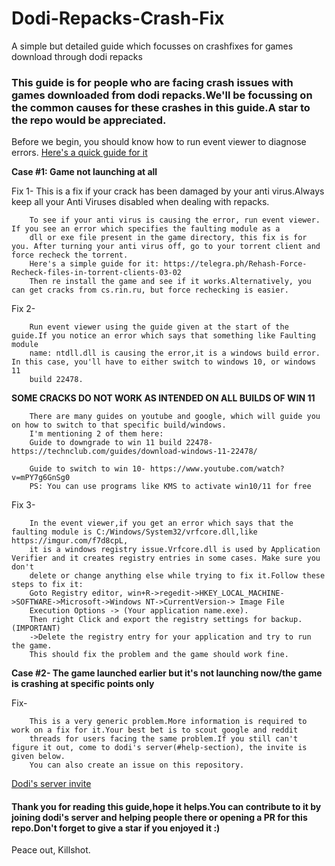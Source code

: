 # Dodi-Repacks-Crash-Fix
A simple but detailed guide which focusses on crashfixes for games download through dodi repacks


### This guide is for people who are facing crash issues with games downloaded from dodi repacks.We'll be focussing on the common causes for these crashes in this guide.A star to the repo would be appreciated.

Before we begin, you should know how to run event viewer to diagnose errors. [Here's a quick guide for it](https://pastebin.com/VxM1ZKW5)

**Case #1: Game not launching at all** 

Fix 1-
        This is a fix if your crack has been damaged by your anti virus.Always keep all your Anti Viruses disabled when 
        dealing with repacks. 
        
        To see if your anti virus is causing the error, run event viewer. If you see an error which specifies the faulting module as a
        dll or exe file present in the game directory, this fix is for you. After turning your anti virus off, go to your torrent client and force recheck the torrent.
        Here's a simple guide for it: https://telegra.ph/Rehash-Force-Recheck-files-in-torrent-clients-03-02
        Then re install the game and see if it works.Alternatively, you can get cracks from cs.rin.ru, but force rechecking is easier.

Fix 2-
       

        Run event viewer using the guide given at the start of the guide.If you notice an error which says that something like Faulting module 
        name: ntdll.dll is causing the error,it is a windows build error. In this case, you'll have to either switch to windows 10, or windows 11
        build 22478. 
**SOME CRACKS DO NOT WORK AS INTENDED ON ALL BUILDS OF WIN 11**

        There are many guides on youtube and google, which will guide you on how to switch to that specific build/windows.
        I'm mentioning 2 of them here: 
        Guide to downgrade to win 11 build 22478- https://technclub.com/guides/download-windows-11-22478/

        Guide to switch to win 10- https://www.youtube.com/watch?v=mPY7g6GnSg0 
        PS: You can use programs like KMS to activate win10/11 for free

Fix 3-

        In the event viewer,if you get an error which says that the faulting module is C:/Windows/System32/vrfcore.dll,like https://imgur.com/f7d8cpL,
        it is a windows registry issue.Vrfcore.dll is used by Application Verifier and it creates registry entries in some cases. Make sure you don't 
        delete or change anything else while trying to fix it.Follow these steps to fix it:
        Goto Registry editor, win+R->regedit->HKEY_LOCAL_MACHINE->SOFTWARE->Microsoft->Windows NT->CurrentVersion-> Image File 
        Execution Options -> (Your application name.exe). 
        Then right Click and export the registry settings for backup. (IMPORTANT)
        ->Delete the registry entry for your application and try to run the game.
        This should fix the problem and the game should work fine.
        
**Case #2- 
        The game launched earlier but it's not launching now/the game is crashing at specific points only**

Fix-
        
        This is a very generic problem.More information is required to work on a fix for it.Your best bet is to scout google and reddit
        threads for users facing the same problem.If you still can't figure it out, come to dodi's server(#help-section), the invite is given below.
        You can also create an issue on this repository.
        
[Dodi's server invite](https://discord.gg/tBFvqdQjZe)

#### Thank you for reading this guide,hope it helps.You can contribute to it by joining dodi's server and helping people there or opening a PR for this repo.Don't forget to give a star if you enjoyed it :)   
Peace out,
Killshot.
      
